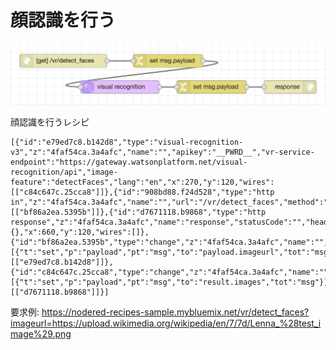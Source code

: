 # 顔認識を行う

![flow](https://github.com/Daiki-Kawanuma/nodered-recipes/blob/master/detect-faces/image.png)

顔認識を行うレシピ

```
[{"id":"e79ed7c8.b142d8","type":"visual-recognition-v3","z":"4faf54ca.3a4afc","name":"","apikey":"__PWRD__","vr-service-endpoint":"https://gateway.watsonplatform.net/visual-recognition/api","image-feature":"detectFaces","lang":"en","x":270,"y":120,"wires":[["c84c647c.25cca8"]]},{"id":"908bd88.f24d528","type":"http in","z":"4faf54ca.3a4afc","name":"","url":"/vr/detect_faces","method":"get","upload":true,"swaggerDoc":"","x":140,"y":60,"wires":[["bf86a2ea.5395b"]]},{"id":"d7671118.b9868","type":"http response","z":"4faf54ca.3a4afc","name":"response","statusCode":"","headers":{},"x":660,"y":120,"wires":[]},{"id":"bf86a2ea.5395b","type":"change","z":"4faf54ca.3a4afc","name":"","rules":[{"t":"set","p":"payload","pt":"msg","to":"payload.imageurl","tot":"msg"}],"action":"","property":"","from":"","to":"","reg":false,"x":380,"y":60,"wires":[["e79ed7c8.b142d8"]]},{"id":"c84c647c.25cca8","type":"change","z":"4faf54ca.3a4afc","name":"","rules":[{"t":"set","p":"payload","pt":"msg","to":"result.images","tot":"msg"}],"action":"","property":"","from":"","to":"","reg":false,"x":480,"y":120,"wires":[["d7671118.b9868"]]}]
```

要求例: https://nodered-recipes-sample.mybluemix.net/vr/detect_faces?imageurl=https://upload.wikimedia.org/wikipedia/en/7/7d/Lenna_%28test_image%29.png
